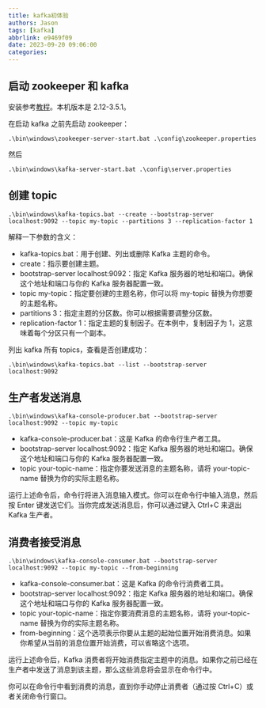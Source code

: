 ```yaml
---
title: kafka初体验
authors: Jason
tags: [kafka]
abbrlink: e9469f09
date: 2023-09-20 09:06:00
categories:
---
```


## 启动 zookeeper 和 kafka

安装参考[教程](https://www.geeksforgeeks.org/how-to-install-and-run-apache-kafka-on-windows/)。本机版本是 2.12-3.5.1。

在启动 kafka 之前先启动 zookeeper：

```
.\bin\windows\zookeeper-server-start.bat .\config\zookeeper.properties
```

然后

```
.\bin\windows\kafka-server-start.bat .\config\server.properties
```

## 创建 topic

```
.\bin\windows\kafka-topics.bat --create --bootstrap-server localhost:9092 --topic my-topic --partitions 3 --replication-factor 1
```

解释一下参数的含义：

- kafka-topics.bat：用于创建、列出或删除 Kafka 主题的命令。
- create：指示要创建主题。
- bootstrap-server localhost:9092：指定 Kafka 服务器的地址和端口。确保这个地址和端口与你的 Kafka 服务器配置一致。
- topic my-topic：指定要创建的主题名称，你可以将 my-topic 替换为你想要的主题名称。
- partitions 3：指定主题的分区数。你可以根据需要调整分区数。
- replication-factor 1：指定主题的复制因子。在本例中，复制因子为 1，这意味着每个分区只有一个副本。

列出 kafka 所有 topics，查看是否创建成功：

```
.\bin\windows\kafka-topics.bat --list --bootstrap-server localhost:9092
```

## 生产者发送消息

```
.\bin\windows\kafka-console-producer.bat --bootstrap-server localhost:9092 --topic my-topic
```

- kafka-console-producer.bat：这是 Kafka 的命令行生产者工具。
- bootstrap-server localhost:9092：指定 Kafka 服务器的地址和端口。确保这个地址和端口与你的 Kafka 服务器配置一致。
- topic your-topic-name：指定你要发送消息的主题名称，请将 your-topic-name 替换为你的实际主题名称。

运行上述命令后，命令行将进入消息输入模式。你可以在命令行中输入消息，然后按 Enter 键发送它们。当你完成发送消息后，你可以通过键入 Ctrl+C 来退出 Kafka 生产者。

## 消费者接受消息

```
.\bin\windows\kafka-console-consumer.bat --bootstrap-server localhost:9092 --topic my-topic --from-beginning
```

- kafka-console-consumer.bat：这是 Kafka 的命令行消费者工具。
- bootstrap-server localhost:9092：指定 Kafka 服务器的地址和端口。确保这个地址和端口与你的 Kafka 服务器配置一致。
- topic your-topic-name：指定你要消费消息的主题名称，请将 your-topic-name 替换为你的实际主题名称。
- from-beginning：这个选项表示你要从主题的起始位置开始消费消息。如果你希望从当前的消息位置开始消费，可以省略这个选项。

运行上述命令后，Kafka 消费者将开始消费指定主题中的消息。如果你之前已经在生产者中发送了消息到该主题，那么这些消息将会显示在命令行中。

你可以在命令行中看到消费的消息，直到你手动停止消费者（通过按 Ctrl+C）或者关闭命令行窗口。
